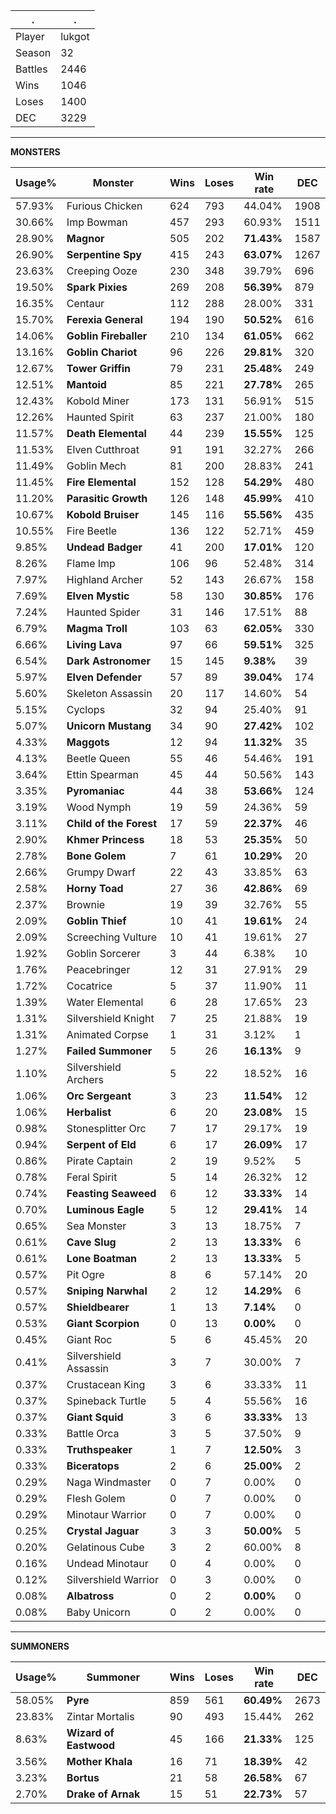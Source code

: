 .|.
|-|-
Player|lukgot
Season|32
Battles|2446
Wins|1046
Loses|1400
DEC|3229

---
**MONSTERS**

Usage%|Monster|Wins|Loses|Win rate|DEC|
-|-|-|-|-|-|
57.93%|Furious Chicken|624|793|44.04%|1908|
30.66%|Imp Bowman|457|293|60.93%|1511|
28.90%|**Magnor**|505|202|**71.43%**|1587|
26.90%|**Serpentine Spy**|415|243|**63.07%**|1267|
23.63%|Creeping Ooze|230|348|39.79%|696|
19.50%|**Spark Pixies**|269|208|**56.39%**|879|
16.35%|Centaur|112|288|28.00%|331|
15.70%|**Ferexia General**|194|190|**50.52%**|616|
14.06%|**Goblin Fireballer**|210|134|**61.05%**|662|
13.16%|**Goblin Chariot**|96|226|**29.81%**|320|
12.67%|**Tower Griffin**|79|231|**25.48%**|249|
12.51%|**Mantoid**|85|221|**27.78%**|265|
12.43%|Kobold Miner|173|131|56.91%|515|
12.26%|Haunted Spirit|63|237|21.00%|180|
11.57%|**Death Elemental**|44|239|**15.55%**|125|
11.53%|Elven Cutthroat|91|191|32.27%|266|
11.49%|Goblin Mech|81|200|28.83%|241|
11.45%|**Fire Elemental**|152|128|**54.29%**|480|
11.20%|**Parasitic Growth**|126|148|**45.99%**|410|
10.67%|**Kobold Bruiser**|145|116|**55.56%**|435|
10.55%|Fire Beetle|136|122|52.71%|459|
9.85%|**Undead Badger**|41|200|**17.01%**|120|
8.26%|Flame Imp|106|96|52.48%|314|
7.97%|Highland Archer|52|143|26.67%|158|
7.69%|**Elven Mystic**|58|130|**30.85%**|176|
7.24%|Haunted Spider|31|146|17.51%|88|
6.79%|**Magma Troll**|103|63|**62.05%**|330|
6.66%|**Living Lava**|97|66|**59.51%**|325|
6.54%|**Dark Astronomer**|15|145|**9.38%**|39|
5.97%|**Elven Defender**|57|89|**39.04%**|174|
5.60%|Skeleton Assassin|20|117|14.60%|54|
5.15%|Cyclops|32|94|25.40%|91|
5.07%|**Unicorn Mustang**|34|90|**27.42%**|102|
4.33%|**Maggots**|12|94|**11.32%**|35|
4.13%|Beetle Queen|55|46|54.46%|191|
3.64%|Ettin Spearman|45|44|50.56%|143|
3.35%|**Pyromaniac**|44|38|**53.66%**|124|
3.19%|Wood Nymph|19|59|24.36%|59|
3.11%|**Child of the Forest**|17|59|**22.37%**|46|
2.90%|**Khmer Princess**|18|53|**25.35%**|50|
2.78%|**Bone Golem**|7|61|**10.29%**|20|
2.66%|Grumpy Dwarf|22|43|33.85%|63|
2.58%|**Horny Toad**|27|36|**42.86%**|69|
2.37%|Brownie|19|39|32.76%|55|
2.09%|**Goblin Thief**|10|41|**19.61%**|24|
2.09%|Screeching Vulture|10|41|19.61%|27|
1.92%|Goblin Sorcerer|3|44|6.38%|10|
1.76%|Peacebringer|12|31|27.91%|29|
1.72%|Cocatrice|5|37|11.90%|11|
1.39%|Water Elemental|6|28|17.65%|23|
1.31%|Silvershield Knight|7|25|21.88%|19|
1.31%|Animated Corpse|1|31|3.12%|1|
1.27%|**Failed Summoner**|5|26|**16.13%**|9|
1.10%|Silvershield Archers|5|22|18.52%|16|
1.06%|**Orc Sergeant**|3|23|**11.54%**|12|
1.06%|**Herbalist**|6|20|**23.08%**|15|
0.98%|Stonesplitter Orc|7|17|29.17%|19|
0.94%|**Serpent of Eld**|6|17|**26.09%**|17|
0.86%|Pirate Captain|2|19|9.52%|5|
0.78%|Feral Spirit|5|14|26.32%|12|
0.74%|**Feasting Seaweed**|6|12|**33.33%**|14|
0.70%|**Luminous Eagle**|5|12|**29.41%**|14|
0.65%|Sea Monster|3|13|18.75%|7|
0.61%|**Cave Slug**|2|13|**13.33%**|6|
0.61%|**Lone Boatman**|2|13|**13.33%**|5|
0.57%|Pit Ogre|8|6|57.14%|20|
0.57%|**Sniping Narwhal**|2|12|**14.29%**|6|
0.57%|**Shieldbearer**|1|13|**7.14%**|0|
0.53%|**Giant Scorpion**|0|13|**0.00%**|0|
0.45%|Giant Roc|5|6|45.45%|20|
0.41%|Silvershield Assassin|3|7|30.00%|7|
0.37%|Crustacean King|3|6|33.33%|11|
0.37%|Spineback Turtle|5|4|55.56%|16|
0.37%|**Giant Squid**|3|6|**33.33%**|13|
0.33%|Battle Orca|3|5|37.50%|9|
0.33%|**Truthspeaker**|1|7|**12.50%**|3|
0.33%|**Biceratops**|2|6|**25.00%**|2|
0.29%|Naga Windmaster|0|7|0.00%|0|
0.29%|Flesh Golem|0|7|0.00%|0|
0.29%|Minotaur Warrior|0|7|0.00%|0|
0.25%|**Crystal Jaguar**|3|3|**50.00%**|5|
0.20%|Gelatinous Cube|3|2|60.00%|8|
0.16%|Undead Minotaur|0|4|0.00%|0|
0.12%|Silvershield Warrior|0|3|0.00%|0|
0.08%|**Albatross**|0|2|**0.00%**|0|
0.08%|Baby Unicorn|0|2|0.00%|0|

---
**SUMMONERS**

Usage%|Summoner|Wins|Loses|Win rate|DEC|
-|-|-|-|-|-|
58.05%|**Pyre**|859|561|**60.49%**|2673|
23.83%|Zintar Mortalis|90|493|15.44%|262|
8.63%|**Wizard of Eastwood**|45|166|**21.33%**|125|
3.56%|**Mother Khala**|16|71|**18.39%**|42|
3.23%|**Bortus**|21|58|**26.58%**|67|
2.70%|**Drake of Arnak**|15|51|**22.73%**|57|
